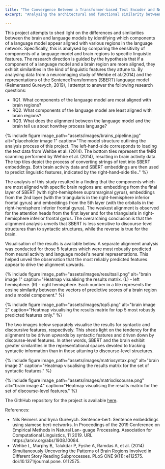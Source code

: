 ```yaml
---
title: "The Convergence Between a Transformer-based Text Encoder and Neural Activity in the Brain."
excerpt: "Analysing the architectural and functional similarity between the brain and a langauge model."

---
```


This project attempts to shed light on the differences and similarities between the brain and language models by identifying which components of a language model appear aligned with various regions in the language network. Specifically, this is analysed by comparing the sensitivity of components of a language model and brain regions to specific linguistic features. The research direction is guided by the hypothesis that if a component of a language model and a brain region are more aligned, they exhibit similarities in the kind of linguistic features they attune to. By analysing data from a neuroimaging study of Wehbe et al.(2014) and the representations of the SentenceTransformers (SBERT) language model (Reimersand Gurevych, 2019), I attempt to answer the following research questions:
<ul>
  <li>RQ1. What components of the language model are most aligned with brain regions?</li>
  <li>RQ2. What components of the language model are least aligned with brain regions?</li>
  <li>RQ3. What does the alignment between the language model and the brain tell us about howthey process language?</li>
</ul>

{% include figure image_path="assets/images/brains_pipeline.jpg" alt="placeholder image 1" caption="The model structure outlining the analysis process of this project. The left-hand-side corresponds to loading the text data from Wehbe et al. (2014). The bottom tiles represent the fMRI scanning performed by Wehbe et al. (2014), resulting in brain activity data. The top tiles depict the process of converting strings of text into SBERT embeddings. Both brain activity data and SBERT embeddings are then used to predict linguistic features, indicated by the right-hand-side tile.." %}

The analysis of this study resulted in a finding that the components which are most aligned with specific brain regions are: embeddings from the final layer of SBERT (with right-hemisphere supramarginal gyrus), embeddings from the 2nd layer (with the triangularis in the right-hemisphere inferior frontal gyrus) and embeddings from the 5th layer (with the orbitalis in the right-hemisphere inferior frontal gyrus). The weakest alignment is observed for the attention heads from the first layer and for the triangularis in right-hemisphere inferior frontal gyrus. The overarching conclusion is that the alignment analysis unveils that SBERT is less sensitive to discourse-level structures than to syntactic structures, while the reverse is true for the brain.

Visualisation of the results is available below. A separate alignment analysis was conducted for those 5 features which were most robustly predicted from neural activity and language model's neural representations. This helped unveil the observation that the most reliably predicted features appear to drive the alignment upwards. 

{% include figure image_path="assets/images/resultsall.png" alt="brain image 1" caption="Heatmap visualising the results matrix. (L) - left hemisphere. (R) - right hemisphere. Each number in a tile represents the cosine similarity between the vectors of predictive scores of a brain region and a model component." %}

{% include figure image_path="assets/images/top5.png" alt="brain image 2" caption="Heatmap visualising the results matrix for top 5 most robustly predicted features only." %}

The two images below separately visualise the results for syntactic and discoursive features, respectively. This sheds light on the tendency for the alignment to be driven upwards by syntactic features and driven down by discourse-level features. In other words, SBERT and the brain exhibit greater similarities in the representational spaces devoted to tracking syntactic information than in those attuning to discourse-level structures.

{% include figure image_path="assets/images/matrixsyntax.png" alt="brain image 3" caption="Heatmap visualising the results matrix for the set of syntactic features." %}

{% include figure image_path="assets/images/matrixdiscourse.png" alt="brain image 4" caption="Heatmap visualising the results matrix for the set of discourse-level features." %}

The GithHub repository for the project is available <a href="https://github.com/przemekkubiak/brain-llm-convergence">here</a>. 

References:
<ul>
  <li>Nils Reimers and Iryna Gurevych. Sentence-bert: Sentence embeddings using siamese bert-networks. In Proceedings of the 2019 Conference on Empirical Methods in Natural Lan- guage Processing. Association for Computational Linguistics, 11 2019. URL https://arxiv.org/abs/1908.10084.</li>
  <li>Wehbe L, Murphy B, Talukdar P, Fyshe A, Ramdas A, et al. (2014) Simultaneously Uncovering the Patterns of Brain Regions Involved in Different Story Reading Subprocesses. PLoS ONE 9(11): e112575. doi:10.1371/journal.pone. 0112575.</li>
</ul>
